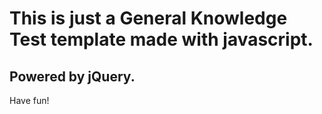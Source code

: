 # This is just a General Knowledge Test template made with javascript.
## Powered by jQuery.
Have fun!
